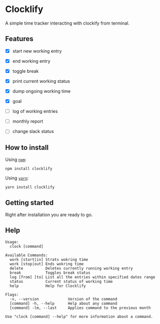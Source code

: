# Clocklify

A simple time tracker interacting with clockify from terminal.

## Features

- [x] start new working entry
- [x] end working entry
- [x] toggle break
- [x] print current working status
- [x] dump ongoing working time

- [x] goal
- [ ] log of working entries
- [ ] monthly report
- [ ] change slack status

## How to install

Using [`npm`](https://www.npmjs.com):

```
npm install clocklify
```

Using [`yarn`](https://yarnpkg.com):

```
yarn install clocklify
```

## Getting started

Right after installation you are ready to go.

## Help

```
Usage:
  clock [command]

Available Commands:
  work [start|in] Strats wokring time
  work [stop|out] Ends wokring time
  delete          Deletes currently running working entry
  break           Toggles break status
  log [from] [to] List all the entries within specified dates range
  status          Current status of working time
  help            Help for Clocklify

Flags:
  -v, --version             Version of the command
  [command] -h, --help      Help about any command
  [command] -lm, --last     Applies command to the previous month

Use "clock [command] --help" for more information about a command.
```

